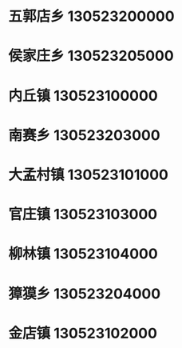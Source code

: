 # 五郭店乡 130523200000
# 侯家庄乡 130523205000
# 内丘镇 130523100000
# 南赛乡 130523203000
# 大孟村镇 130523101000
# 官庄镇 130523103000
# 柳林镇 130523104000
# 獐獏乡 130523204000
# 金店镇 130523102000
